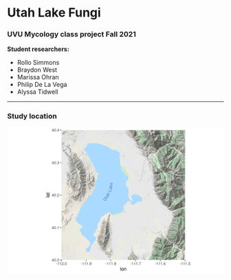 # Utah Lake Fungi

### UVU Mycology class project Fall 2021

**Student researchers:**

  - Rollo Simmons
  - Braydon West
  - Marissa Ohran
  - Philip De La Vega
  - Alyssa Tidwell

___

### Study location

![](./Output/sitemap.png)
